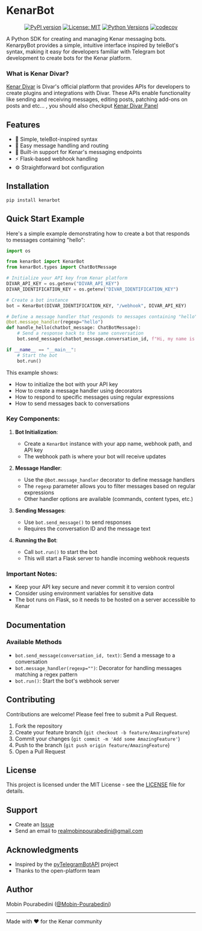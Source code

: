 # KenarBot

<div align="center">

[![PyPI version](https://badge.fury.io/py/kenarbot.svg)](https://badge.fury.io/py/kenarbot)
[![License: MIT](https://img.shields.io/badge/License-MIT-yellow.svg)](https://opensource.org/licenses/MIT)
[![Python Versions](https://img.shields.io/pypi/pyversions/kenarbot.svg)](https://pypi.org/project/kenarbot/)
[![codecov](https://codecov.io/github/Mobin-Pourabedini/KenarBot/graph/badge.svg)](https://codecov.io/github/Mobin-Pourabedini/KenarBot)
</div>

A Python SDK for creating and managing Kenar messaging bots. KenarpyBot provides a simple, intuitive interface inspired by teleBot's syntax, making it easy for developers familiar with Telegram bot development to create bots for the Kenar platform.

### What is Kenar Divar?
[Kenar Divar](https://github.com/divar-ir/kenar-docs) is Divar's official platform that provides APIs for developers to create
plugins and integrations with Divar. These APIs enable functionality like sending and receiving messages, editing posts, patching add-ons on posts and etc...
, you should also checkput [Kenar Divar Panel](https://divar.ir/kenar)

## Features

- 🚀 Simple, teleBot-inspired syntax
- 📨 Easy message handling and routing
- 🔄 Built-in support for Kenar's messaging endpoints
- ⚡ Flask-based webhook handling
- ⚙️ Straightforward bot configuration

## Installation

```bash
pip install kenarbot
```

## Quick Start Example

Here's a simple example demonstrating how to create a bot that responds to messages containing "hello":

```python
import os

from kenarBot import KenarBot
from kenarBot.types import ChatBotMessage

# Initialize your API key from Kenar platform
DIVAR_API_KEY = os.getenv("DIVAR_API_KEY")
DIVAR_IDENTIFICATION_KEY = os.getenv("DIVAR_IDENTIFICATION_KEY")

# Create a bot instance
bot = KenarBot(DIVAR_IDENTIFICATION_KEY, "/webhook", DIVAR_API_KEY)

# Define a message handler that responds to messages containing "hello"
@bot.message_handler(regexp="hello")
def handle_hello(chatbot_message: ChatBotMessage):
    # Send a response back to the same conversation
    bot.send_message(chatbot_message.conversation_id, f"Hi, my name is AmazingKenarBot")

if __name__ == "__main__":
    # Start the bot
    bot.run()
```

This example shows:
- How to initialize the bot with your API key
- How to create a message handler using decorators
- How to respond to specific messages using regular expressions
- How to send messages back to conversations

### Key Components:

1. **Bot Initialization**:
   - Create a `KenarBot` instance with your app name, webhook path, and API key
   - The webhook path is where your bot will receive updates

2. **Message Handler**:
   - Use the `@bot.message_handler` decorator to define message handlers
   - The `regexp` parameter allows you to filter messages based on regular expressions
   - Other handler options are available (commands, content types, etc.)

3. **Sending Messages**:
   - Use `bot.send_message()` to send responses
   - Requires the conversation ID and the message text

4. **Running the Bot**:
   - Call `bot.run()` to start the bot
   - This will start a Flask server to handle incoming webhook requests

### Important Notes:
- Keep your API key secure and never commit it to version control
- Consider using environment variables for sensitive data
- The bot runs on Flask, so it needs to be hosted on a server accessible to Kenar

## Documentation

### Available Methods

- `bot.send_message(conversation_id, text)`: Send a message to a conversation
- `bot.message_handler(regexp="")`: Decorator for handling messages matching a regex pattern
- `bot.run()`: Start the bot's webhook server

## Contributing

Contributions are welcome! Please feel free to submit a Pull Request.

1. Fork the repository
2. Create your feature branch (`git checkout -b feature/AmazingFeature`)
3. Commit your changes (`git commit -m 'Add some AmazingFeature'`)
4. Push to the branch (`git push origin feature/AmazingFeature`)
5. Open a Pull Request

## License

This project is licensed under the MIT License - see the [LICENSE](LICENSE) file for details.

## Support

- Create an [Issue](https://github.com/Mobin-Pourabedini/KenarBot/issues)
- Send an email to realmobinpourabedini@gmail.com

## Acknowledgments

- Inspired by the [pyTelegramBotAPI](https://github.com/eternnoir/pyTelegramBotAPI) project
- Thanks to the open-platform team

## Author

Mobin Pourabedini ([@Mobin-Pourabedini](https://github.com/Mobin-Pourabedini))

---

Made with ❤️ for the Kenar community
